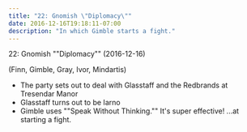 ```yaml
---
title: "22: Gnomish \"Diplomacy\""
date: 2016-12-16T19:18:11-07:00
description: "In which Gimble starts a fight."
---
```


22: Gnomish ""Diplomacy"" (2016-12-16)

(Finn, Gimble, Gray, Ivor, Mindartis)

- The party sets out to deal with Glasstaff and the Redbrands at Tresendar Manor
- Glasstaff turns out to be Iarno
- Gimble uses ""Speak Without Thinking."" It's super effective! ...at starting a fight.
